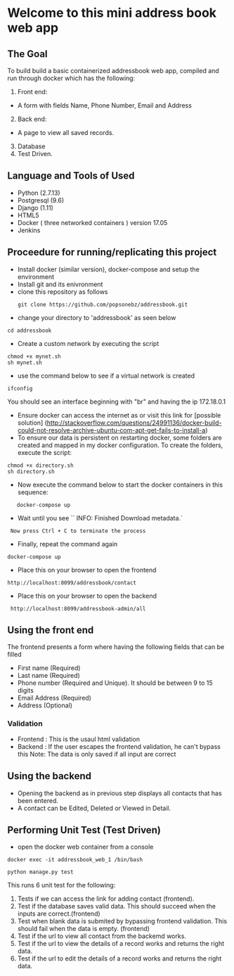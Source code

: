 # Welcome to this mini address book web app 
## The Goal
To build build a basic containerized addressbook web app, compiled and run through docker which has the following:
1. Front end:
- A form with fields Name, Phone Number, Email and Address
2. Back end:
- A page to view all saved records.
3. Database
4. Test Driven.
## Language and Tools of Used
- Python (2.7.13)
- Postgresql (9.6)
- Django (1.11)
- HTML5
- Docker ( three networked containers ) version 17.05
- Jenkins 
## Proceedure for running/replicating this project
- Install docker (similar version), docker-compose and setup the environment
- Install git and its enivronment
- clone this repository as follows
  ```
  git clone https://github.com/popsonebz/addressbook.git
  ```
- change your directory to 'addressbook' as seen below
```
cd addressbook
```
- Create a custom network by executing the script
```
chmod +x mynet.sh
sh mynet.sh
```
- use the command below to see if a virtual network is created 
```
ifconfig
```
You should see an interface beginning with "br" and having the ip 172.18.0.1
- Ensure docker can access the internet as or visit this link for [possible solution] (http://stackoverflow.com/questions/24991136/docker-build-could-not-resolve-archive-ubuntu-com-apt-get-fails-to-install-a)
- To ensure our data is persistent on restarting docker, some folders are created and mapped in my docker configuration. To create the folders,
execute the script:
```
chmod +x directory.sh
sh directory.sh
```
- Now execute the command below to start the docker containers in this sequence:
```
   docker-compose up
```
- Wait until you see 
``
INFO: Finished Download metadata.`
```
 Now press Ctrl + C to terminate the process
```
- Finally, repeat the command again
```
docker-compose up
```
- Place this on your browser to open the frontend
```
http://localhost:8099/addressbook/contact
```
- Place this on your browser to open the backend
```
 http://localhost:8099/addressbook-admin/all
```
## Using the front end
The frontend presents a form where having the following fields that can be filled
- First name (Required)
- Last name (Required)
- Phone number (Required and Unique). It should be between 9 to 15 digits
- Email Address (Required)
- Address (Optional)
### Validation
- Frontend : This is the usaul html validation
- Backend : If the user escapes the frontend validation, he can't bypass this
Note: The data is only saved if all input are correct
## Using the backend
- Opening the backend as in previous step displays all contacts that has been entered.
- A contact can be Edited, Deleted or Viewed in Detail.
## Performing Unit Test (Test Driven)
- open the docker web container from a console
```
docker exec -it addressbook_web_1 /bin/bash
```
```
python manage.py test
```
This runs 6 unit test for the following:
1. Tests if we can access the link for adding contact (frontend).
2. Test if the database saves valid data. This should succeed when the inputs are correct.(frontend)
3. Test when blank data is submited by bypassing frontend validation. This should fail when the data is empty. (frontend)
4. Test if the url to view all contact from the backemd works.
5. Test if the url to view the details of a record works and returns the right data.
6. Test if the url to edit the details of a record works and returns the right data.
